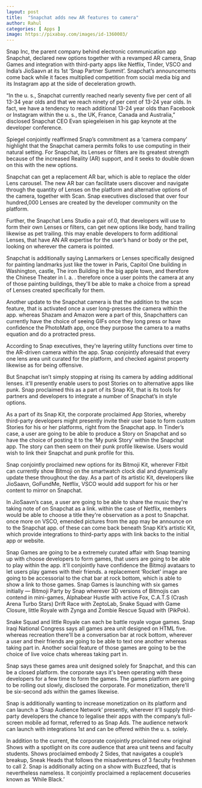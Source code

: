```yaml
---
layout: post
title:  "Snapchat adds new AR features to camera"
author: Rahul
categories: [ Apps ]
image: https://pixabay.com/images/id-1360003/
---
```

Snap Inc, the parent company behind electronic communication app Snapchat, declared new options together with a revamped AR camera, Snap Games and integration with third-party apps like Netflix, Tinder, VSCO and India’s JioSaavn at its 1st ‘Snap Partner Summit’. Snapchat’s announcements come back while it faces multiplied competition from social media big and its Instagram app at the side of deceleration growth.

“In the u.  s., Snapchat currently reached nearly seventy five per cent of all 13-34 year olds and that we reach ninety of per cent of 13-24 year olds. In fact, we have a tendency to reach additional 13-24 year olds than Facebook or Instagram within the u.  s., the UK, France, Canada and Australia,” disclosed Snapchat CEO Evan spiegeleisen in his gap keynote at the developer conference.

Spiegel conjointly reaffirmed Snap’s commitment as a ‘camera company’ highlight that the Snapchat camera permits folks to use computing in their natural setting. For Snapchat, its Lenses or filters are its greatest strength because of the increased Reality (AR) support, and it seeks to double down on this with the new options.

Snapchat can get a replacement AR bar, which is able to replace the older Lens carousel. The new AR bar can facilitate users discover and navigate through the quantity of Lenses on the platform and alternative options of the camera, together with Scan. Snap executives disclosed that over four hundred,000 Lenses are created by the developer community on the platform.

Further, the Snapchat Lens Studio a pair of.0, that developers will use to form their own Lenses or filters, can get new options like body, hand trailing likewise as pet trailing. this may enable developers to form additional Lenses, that have AN AR expertise for the user’s hand or body or the pet, looking on wherever the camera is pointed.

Snapchat is additionally saying Lanmarkers or Lenses specifically designed for painting landmarks just like the tower in Paris, Capitol One building in Washington, castle, The iron Building in the big apple town, and therefore the Chinese Theater in l.  a.  . therefore once a user points the camera at any of those painting buildings, they'll be able to make a choice from a spread of Lenses created specifically for them.

Another update to the Snapchat camera is that the addition to the scan feature, that is activated once a user long-presses the camera within the app. whereas Shazam and Amazon were a part of this, Snapchatters can currently have the choice of seeing GIFs once they long press or have confidence the PhotoMath app, once they purpose the camera to a maths equation and do a protracted press.

According to Snap executives, they're layering utility functions over time to the AR-driven camera within the app. Snap conjointly aforesaid that every one lens area unit curated for the platform, and checked against property likewise as for being offensive.

But Snapchat isn’t simply stopping at rising its camera by adding additional lenses. it'll presently enable users to post Stories on to alternative apps like punk. Snap proclaimed this as a part of its Snap Kit, that is its tools for partners and developers to integrate a number of Snapchat’s in style options.

As a part of its Snap Kit, the corporate proclaimed App Stories, whereby third-party developers might presently invite their user base to form custom Stories for his or her platforms, right from the Snapchat app. In Tinder’s case, a user are going to be able to produce a Story on Snapchat and so have the choice of posting it to the ‘My punk Story’ within the Snapchat app. The story can then seem on their punk profile likewise. Users would wish to link their Snapchat and punk profile for this.

Snap conjointly proclaimed new options for its Bitmoji Kit, wherever Fitbit can currently show Bitmoji on the smartwatch clock dial and dynamically update these throughout the day. As a part of its artistic Kit, developers like JioSaavn, GoFundMe, Netflix, VSCO would add support for his or her content to mirror on Snapchat.

In JioSaavn’s case, a user are going to be able to share the music they're taking note of on Snapchat as a link. within the case of Netflix, members would be able to choose a title they're observation as a post to Snapchat. once more on VSCO, emended pictures from the app may be announce on to the Snapchat app. of these can come back beneath Snap Kit’s artistic Kit, which provide integrations to third-party apps with link backs to the initial app or website.

Snap Games are going to be a extremely curated affair with Snap teaming up with choose developers to form games, that users are going to be able to play within the app. it'll conjointly have confidence the Bitmoji avataars to let users play games with their friends. a replacement ‘Rocket’ image are going to be accessorial to the chat bar at rock bottom, which is able to show a link to those games. Snap Games is launching with six games initially — Bitmoji Party by Snap wherever 3D versions of Bitmojis can contend in mini-games, Alphabear Hustle with active Fox, C.A.T.S (Crash Arena Turbo Stars) Drift Race with ZeptoLab, Snake Squad with Game Closure, little Royale with Zynga and Zombie Rescue Squad with (PikPok).

Snake Squad and little Royale can each be battle royale vogue games. Snap Iraqi National Congress says all games area unit designed on HTML five. whereas recreation there'll be a conversation bar at rock bottom, wherever a user and their friends are going to be able to text one another whereas taking part in. Another social feature of those games are going to be the choice of live voice chats whereas taking part in.

Snap says these games area unit designed solely for Snapchat, and this can be a closed platform. the corporate says it's been operating with these developers for a few time to form the games. The games platform are going to be rolling out slowly, disclosed the corporate. For monetization, there'll be six-second ads within the games likewise.

Snap is additionally wanting to increase monetization on its platform and can launch a ‘Snap Audience Network’ presently, wherever it'll supply third-party developers the chance to legalise their apps with the company’s full-screen mobile ad format, referred to as Snap Ads. The audience network can launch with integrations 1st and can be offered within the u.  s. solely.

In addition to the current, the corporate conjointly proclaimed new original Shows with a spotlight on its core audience that area unit teens and faculty students. Shows proclaimed embody 2 Sides, that navigates a couple’s breakup, Sneak Heads that follows the misadventures of 3 faculty freshmen to call 2. Snap is additionally acting on a show with Buzzfeed, that is nevertheless nameless. It conjointly proclaimed a replacement docuseries known as ‘While Black.’
